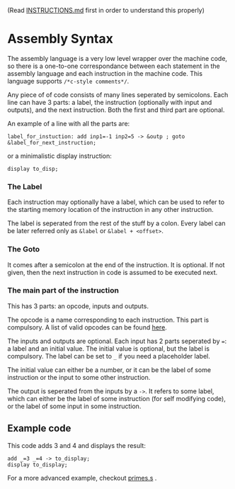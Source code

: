 (Read [INSTRUCTIONS.md](INSTRUCTIONS.md) first in order to understand this properly)

# Assembly Syntax
The assembly language is a very low level wrapper over the machine code, so there is a one-to-one correspondance between each statement in the assembly language and each instruction in the machine code. This language supports `/*c-style comments*/`.

Any piece of of code consists of many lines seperated by semicolons. Each line can have 3 parts: a label, the instruction (optionally with input and outputs), and the next instruction. Both the first and third part are optional.

An example of a line with all the parts are:

`label_for_instuction: add inp1=-1 inp2=5 -> &outp ; goto &label_for_next_instruction;`

or a minimalistic display instruction:

`display to_disp;`

### The Label
Each instruction may optionally have a label, which can be used to refer to the starting memory location of the instruction in any other instruction.

The label is seperated from the rest of the stuff by a colon. Every label can be later referred only as `&label` or `&label + <offset>`.

### The Goto
It comes after a semicolon at the end of the instruction. It is optional. If not given, then the next instruction in code is assumed to be executed next.

### The main part of the instruction

This has 3 parts: an opcode, inputs and outputs.

The opcode is a name corresponding to each instruction. This part is compulsory. A list of valid opcodes can be found [here](INSTRUCTIONS.md).

The inputs and outputs are optional. Each input has 2 parts seperated by `=`: a label and an initial value. The initial value is optional, but the label is compulsory. The label can be set to `_` if you need a placeholder label.

The initial value can either be a number, or it can be the label of some instruction or the input to some other instruction.

The output is seperated from the inputs by a `->`. It refers to some label, which can either be the label of some instruction (for self modifying code), or the label of some input in some instruction.

## Example code

This code adds 3 and 4 and displays the result:
```
add _=3 _=4 -> to_display;
display to_display;
```

For a more advanced example, checkout [primes.s](scripts/assembler/primes.s) .